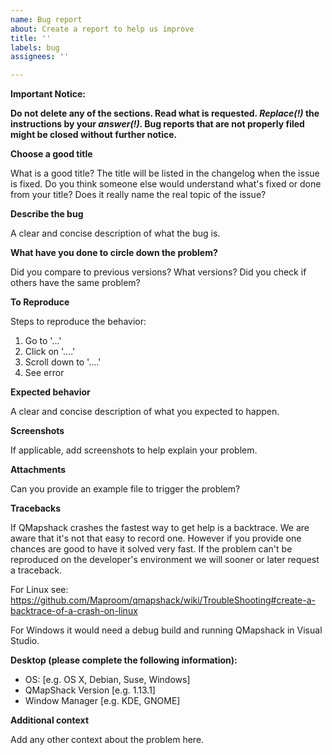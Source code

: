 ```yaml
---
name: Bug report
about: Create a report to help us improve
title: ''
labels: bug
assignees: ''

---
```


**Important Notice:**

**Do not delete any of the sections. Read what is requested. _Replace(!)_ the instructions by your _answer(!)_. Bug reports that are not properly filed might be closed without further notice.**

**Choose a good title**

What is a good title?
The title will be listed in the changelog when the issue is fixed. Do you think someone else would understand what's fixed or done from your title? Does it really name the real topic of the issue?

**Describe the bug**

A clear and concise description of what the bug is.

**What have you done to circle down the problem?**

Did you compare to previous versions? What versions? Did you check
if others have the same problem?

**To Reproduce**

Steps to reproduce the behavior:
1. Go to '...'
2. Click on '....'
3. Scroll down to '....'
4. See error

**Expected behavior**

A clear and concise description of what you expected to happen.

**Screenshots**

If applicable, add screenshots to help explain your problem.

**Attachments**

Can you provide an example file to trigger the problem?

**Tracebacks**

If QMapshack crashes the fastest way to get help is a backtrace. We are
aware that it's not that easy to record one. However if you provide one
chances are good to have it solved very fast. If the problem can't be
reproduced on the developer's environment we will sooner or later request
a traceback.

For Linux see:
https://github.com/Maproom/qmapshack/wiki/TroubleShooting#create-a-backtrace-of-a-crash-on-linux

For Windows it would need a debug build and running QMapshack in Visual Studio.

**Desktop (please complete the following information):**

 - OS: [e.g. OS X, Debian, Suse, Windows]
 - QMapShack Version [e.g. 1.13.1]
 - Window Manager [e.g. KDE, GNOME]

**Additional context**

Add any other context about the problem here.
